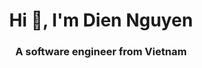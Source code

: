 <h1 align="center">Hi 👋, I'm Dien Nguyen</h1>
<h3 align="center">A software engineer from Vietnam</h3>


